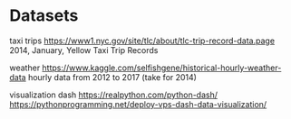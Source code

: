 # Datasets

taxi trips https://www1.nyc.gov/site/tlc/about/tlc-trip-record-data.page
2014, January, Yellow Taxi Trip Records

weather https://www.kaggle.com/selfishgene/historical-hourly-weather-data
hourly data from 2012 to 2017 (take for 2014)

visualization
dash https://realpython.com/python-dash/
https://pythonprogramming.net/deploy-vps-dash-data-visualization/

